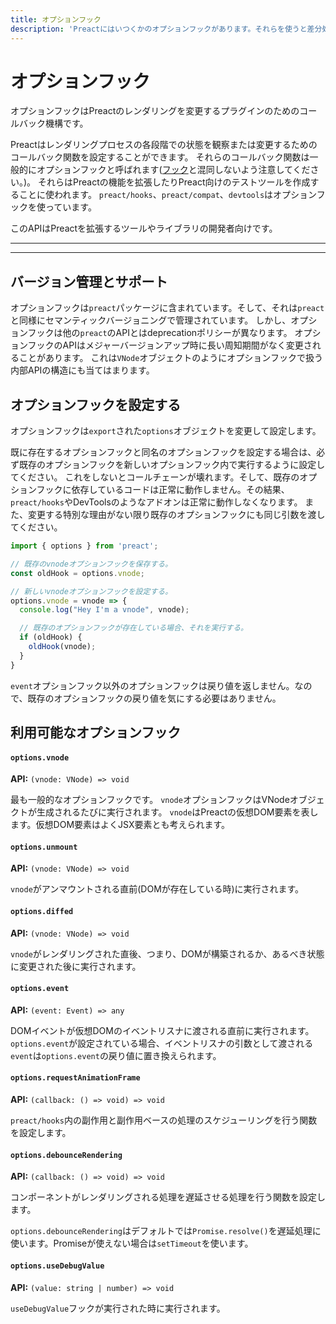 ```yaml
---
title: オプションフック
description: 'Preactにはいつくかのオプションフックがあります。それらを使うと差分処理の各段階で実行されるコールバック関数をセットすることができます。'
---
```


# オプションフック

オプションフックはPreactのレンダリングを変更するプラグインのためのコールバック機構です。

Preactはレンダリングプロセスの各段階での状態を観察または変更するためのコールバック関数を設定することができます。
それらのコールバック関数は一般的にオプションフックと呼ばれます([フック](/guide/v10/hooks)と混同しないよう注意してください。)。
それらはPreactの機能を拡張したりPreact向けのテストツールを作成することに使われます。
`preact/hooks`、`preact/compat`、`devtools`はオプションフックを使っています。

このAPIはPreactを拡張するツールやライブラリの開発者向けです。

---

<div><toc></toc></div>

---

## バージョン管理とサポート

オプションフックは`preact`パッケージに含まれています。そして、それは`preact`と同様にセマンティックバージョニングで管理されています。
しかし、オプションフックは他の`preact`のAPIとはdeprecationポリシーが異なります。
オプションフックのAPIはメジャーバージョンアップ時に長い周知期間がなく変更されることがあります。
これは`VNode`オブジェクトのようにオプションフックで扱う内部APIの構造にも当てはまります。

## オプションフックを設定する

オプションフックは`export`された`options`オブジェクトを変更して設定します。

既に存在するオプションフックと同名のオプションフックを設定する場合は、必ず既存のオプションフックを新しいオプションフック内で実行するように設定してください。
これをしないとコールチェーンが壊れます。そして、既存のオプションフックに依存しているコードは正常に動作しません。その結果、`preact/hooks`やDevToolsのようなアドオンは正常に動作しなくなります。
また、変更する特別な理由がない限り既存のオプションフックにも同じ引数を渡してください。

```js
import { options } from 'preact';

// 既存のvnodeオプションフックを保存する。
const oldHook = options.vnode;

// 新しいvnodeオプションフックを設定する。
options.vnode = vnode => {
  console.log("Hey I'm a vnode", vnode);

  // 既存のオプションフックが存在している場合、それを実行する。
  if (oldHook) {
    oldHook(vnode);
  }
}
```

`event`オプションフック以外のオプションフックは戻り値を返しません。なので、既存のオプションフックの戻り値を気にする必要はありません。

## 利用可能なオプションフック

#### `options.vnode`

**API:** `(vnode: VNode) => void`

最も一般的なオプションフックです。
`vnode`オプションフックはVNodeオブジェクトが生成されるたびに実行されます。
`vnode`はPreactの仮想DOM要素を表します。仮想DOM要素はよくJSX要素とも考えられます。

#### `options.unmount`

**API:** `(vnode: VNode) => void`

`vnode`がアンマウントされる直前(DOMが存在している時)に実行されます。

#### `options.diffed`

**API:** `(vnode: VNode) => void`

`vnode`がレンダリングされた直後、つまり、DOMが構築されるか、あるべき状態に変更された後に実行されます。

#### `options.event`

**API:** `(event: Event) => any`

DOMイベントが仮想DOMのイベントリスナに渡される直前に実行されます。
`options.event`が設定されている場合、イベントリスナの引数として渡される`event`は`options.event`の戻り値に置き換えられます。

#### `options.requestAnimationFrame`

**API:** `(callback: () => void) => void`

`preact/hooks`内の副作用と副作用ベースの処理のスケジューリングを行う関数を設定します。

#### `options.debounceRendering`

**API:** `(callback: () => void) => void`

コンポーネントがレンダリングされる処理を遅延させる処理を行う関数を設定します。

`options.debounceRendering`はデフォルトでは`Promise.resolve()`を遅延処理に使います。Promiseが使えない場合は`setTimeout`を使います。

#### `options.useDebugValue`

**API:** `(value: string | number) => void`

`useDebugValue`フックが実行された時に実行されます。
